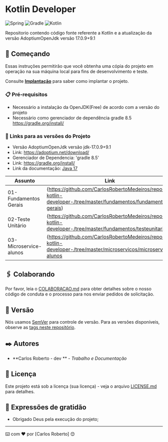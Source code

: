 # Kotlin Developer
![Spring](https://img.shields.io/badge/springboot-%236DB33F.svg?style=for-the-badge&logo=spring&logoColor=white)
![Gradle](https://img.shields.io/badge/Gradle-02303A.svg?style=for-the-badge&logo=Gradle&logoColor=white)
![Kotlin](https://img.shields.io/badge/kotlin-%237F52FF.svg?style=for-the-badge&logo=kotlin&logoColor=white)

Repositorio contendo código fonte referente a Kotlin e a atualização da versão AdoptiumOpenJdk versão 17.0.9+9.1

## 🚀 Começando

Essas instruções permitirão que você obtenha uma cópia do projeto em operação na sua máquina local para fins de desenvolvimento e teste.

Consulte **[Implantação](#-implanta%C3%A7%C3%A3o)** para saber como implantar o projeto.

### 📋 Pré-requisitos

- Necessário a instalação da OpenJDK(Free) de acordo com a versão do projeto 
- Necessário como gerenciador de dependência gradle 8.5 https://gradle.org/install/

### 🔧 Links para as versões do Projeto
  - Versão AdoptiumOpenJdk versão jdk-17.0.9+9.1
  - Link: https://adoptium.net/download/
  - Gerenciador de Dependencia: 'gradle 8.5'
  - Link: https://gradle.org/install/ 
  - Link da documentação:  [Java 17](https://github.com/CarlosRobertoMedeiros/repo-kotlin-developer-/tree/master/fundamentos/fundamentos-gerais)

| Assunto                | Link                                                                                                           |
| ---------------------- | -------------------------------------------------------------------------------------------------------------- |
| 01-Fundamentos Gerais  | (https://github.com/CarlosRobertoMedeiros/repo-kotlin-developer-/tree/master/fundamentos/fundamentos-gerais)   |
| 02-Teste Unitário      | (https://github.com/CarlosRobertoMedeiros/repo-kotlin-developer-/tree/master/fundamentos/testeunitario)        | 
| 03-Microservice-alunos | (https://github.com/CarlosRobertoMedeiros/repo-kotlin-developer-/tree/master/microservicos/microservice-alunos |

## 🖇️ Colaborando

Por favor, leia o [COLABORACAO.md](https://gist.github.com/usuario/linkParaInfoSobreContribuicoes) para obter detalhes sobre o nosso código de conduta e o processo para nos enviar pedidos de solicitação.

## 📌 Versão

Nós usamos [SemVer](http://semver.org/) para controle de versão. Para as versões disponíveis, observe as [tags neste repositório](https://github.com/suas/tags/do/projeto). 

## ✒️ Autores

* **Carlos Roberto - dev ** - *Trabalho e Documentação*

## 📄 Licença

Este projeto está sob a licença (sua licença) - veja o arquivo [LICENSE.md](https://github.com/usuario/projeto/licenca) para detalhes.

## 🎁 Expressões de gratidão

* Obrigado Deus pela execução do projeto;

---
⌨️ com ❤️ por [Carlos Roberto] 😊
